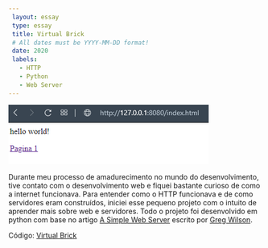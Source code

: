 ```yaml
---
 layout: essay
 type: essay
 title: Virtual Brick
 # All dates must be YYYY-MM-DD format!
 date: 2020
 labels:
   - HTTP
   - Python
   - Web Server
---
```


 <img class="ui tiny left circular floated image" src="../images/virtual-brick.png">

 Durante meu processo de amadurecimento no mundo do desenvolvimento, tive contato com o desenvolvimento web e fiquei bastante curioso de como a internet funcionava.
Para entender como o HTTP funcionava e de como servidores eram construídos, iniciei esse pequeno projeto com o intuito de aprender mais sobre web e servidores.
Todo o projeto foi desenvolvido em python com base no artigo [A Simple Web Server](http://aosabook.org/en/500L/a-simple-web-server.html) escrito por [Greg Wilson](https://twitter.com/gvwilson).

Código: <a href="https://github.com/talesmm14/virtual-brick"><i class="large github icon"></i>Virtual Brick</a>
